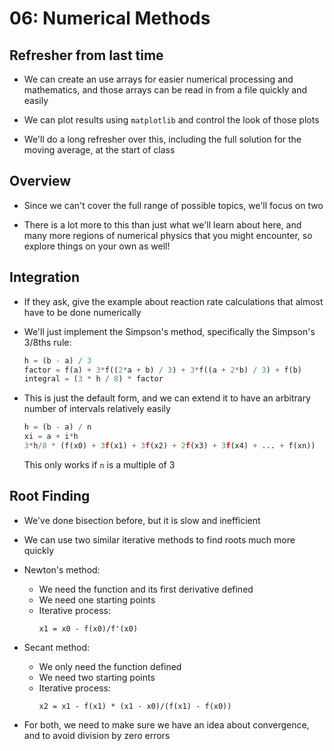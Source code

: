 06: Numerical Methods
================================================================================

Refresher from last time
--------------------------------------------------------------------------------

- We can create an use arrays for easier numerical processing and mathematics,
  and those arrays can be read in from a file quickly and easily

- We can plot results using `matplotlib` and control the look of those plots

- We'll do a long refresher over this, including the full solution for the
  moving average, at the start of class

Overview
--------------------------------------------------------------------------------

- Since we can't cover the full range of possible topics, we'll focus on two

- There is a lot more to this than just what we'll learn about here, and many
  more regions of numerical physics that you might encounter, so explore things
  on your own as well!


Integration
--------------------------------------------------------------------------------

- If they ask, give the example about reaction rate calculations that almost
  have to be done numerically

- We'll just implement the Simpson's method, specifically the Simpson's 3/8ths
  rule:
  ```python
  h = (b - a) / 3
  factor = f(a) + 3*f((2*a + b) / 3) + 3*f((a + 2*b) / 3) + f(b)
  integral = (3 * h / 8) * factor
  ```

- This is just the default form, and we can extend it to have an arbitrary
  number of intervals relatively easily
  ```python
  h = (b - a) / n
  xi = a + i*h
  3*h/8 * (f(x0) + 3f(x1) + 3f(x2) + 2f(x3) + 3f(x4) + ... + f(xn))
  ```
  This only works if `n` is a multiple of 3



Root Finding
--------------------------------------------------------------------------------

- We've done bisection before, but it is slow and inefficient

- We can use two similar iterative methods to find roots much more quickly

- Newton's method:
  - We need the function and its first derivative defined
  - We need one starting points
  - Iterative process:
    ```
    x1 = x0 - f(x0)/f'(x0)
    ```

- Secant method:
  - We only need the function defined
  - We need two starting points
  - Iterative process:
    ```
    x2 = x1 - f(x1) * (x1 - x0)/(f(x1) - f(x0))
    ```

- For both, we need to make sure we have an idea about convergence, and to avoid
  division by zero errors
